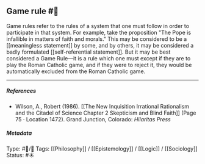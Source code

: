 ## Game rule  #🧠 

Game rules refer to the rules of a system that one must follow in order to participate in that system. For example, take the proposition "The Pope is infallible in matters of faith and morals." This may be considered to be a [[meaningless statement]] by some, and by others, it may be considered a badly formulated [[self-referential statement]]. But it may be best considered a Game Rule—it is a rule which one must except if they are to play the Roman Catholic game, and if they were to reject it, they would be automatically excluded from the Roman Catholic game.

___

##### References

- Wilson, A., Robert (1986). [[The New Inquisition Irrational Rationalism and the Citadel of Science Chapter 2 Skepticism and Blind Faith]] (Page 75 · Location 1472). Grand Junction, Colorado: _Hilaritas Press_

##### Metadata

Type: #🔵/🔵 
Tags: [[Philosophy]] / [[Epistemology]] / [[Logic]] / [[Sociology]]
Status: #☀️ 